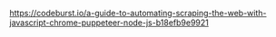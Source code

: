 https://codeburst.io/a-guide-to-automating-scraping-the-web-with-javascript-chrome-puppeteer-node-js-b18efb9e9921